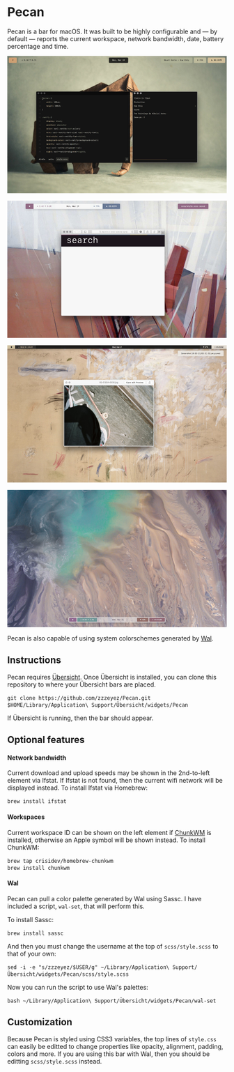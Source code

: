 # Pecan
Pecan is a bar for macOS.  It was built to be highly configurable and — by default — reports the current workspace, network bandwidth, date, battery percentage and time.

![Screenshot 1](/screenshots/3.jpg)

![Screenshot 2](/screenshots/4.jpg)

![Screenshot_3](/screenshots/1.jpg)

![Screenshot 4](/screenshots/2.jpg)

Pecan is also capable of using system colorschemes generated by [Wal](https://github.com/dylanaraps/pywal).

## Instructions

Pecan requires [Übersicht](http://tracesof.net/uebersicht/).  Once Übersicht is installed, you can clone this repository to where your Übersicht bars are placed.

```
git clone https://github.com/zzzeyez/Pecan.git $HOME/Library/Application\ Support/Übersicht/widgets/Pecan
```

If Übersicht is running, then the bar should appear.

## Optional features
  
#### Network bandwidth

Current download and upload speeds may be shown in the 2nd-to-left element via Ifstat.  If Ifstat is not found, then the current wifi network will be displayed instead.  To install Ifstat via Homebrew:

```
brew install ifstat
```
  
#### Workspaces

Current workspace ID can be shown on the left element if [ChunkWM](https://github.com/koekeishiya/chunkwm) is installed, otherwise an Apple symbol will be shown instead.  To install ChunkWM:
  
```
brew tap crisidev/homebrew-chunkwm
brew install chunkwm
````
  
#### Wal

Pecan can pull a color palette generated by Wal using Sassc.  I have included a script, `wal-set`, that will perform this.
 
To install Sassc:

```
brew install sassc
```
  
And then you must change the username at the top of `scss/style.scss` to that of your own:

```
sed -i -e "s/zzzeyez/$USER/g" ~/Library/Application\ Support/Übersicht/widgets/Pecan/scss/style.scss
```
  
Now you can run the script to use Wal's palettes:

```
bash ~/Library/Application\ Support/Übersicht/widgets/Pecan/wal-set
```

## Customization
Because Pecan is styled using CSS3 variables, the top lines of `style.css` can easily be editted to change properties like opacity, alignment, padding, colors and more.  If you are using this bar with Wal, then you should be editting `scss/style.scss` instead.
